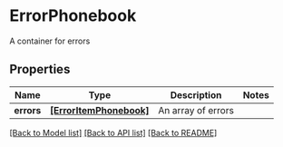 # ErrorPhonebook

A container for errors
## Properties
Name | Type | Description | Notes
------------ | ------------- | ------------- | -------------
**errors** | [**[ErrorItemPhonebook]**](ErrorItemPhonebook.md) | An array of errors | 

[[Back to Model list]](../README.md#documentation-for-models) [[Back to API list]](../README.md#documentation-for-api-endpoints) [[Back to README]](../README.md)


